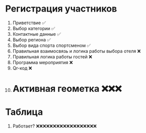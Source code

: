 # Регистрация участников

1. Приветствие  ✅
2. Выбор категории ✅
3. Контактные данные ✅
4. Выбор региона ✅
5. Выбор вида спорта спортсменом ✅
6. Правильная взаимосвязь и логика работы выбора отеля ❌
7. Правильная логика работы гостей ❌
8. Программа мероприятия ❌
9. Qr-код ❌
10. # Активная геометка ❌❌❌

# Таблица
1. Работает? ❌❌❌❌❌❌❌❌❌❌❌❌❌❌❌❌❌❌




